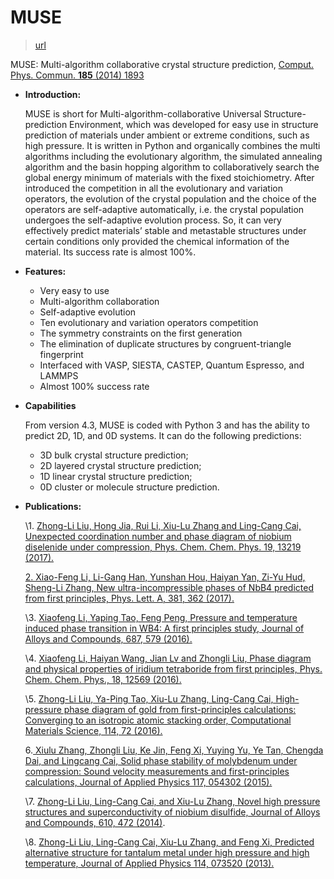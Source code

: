 # MUSE

> [url](http://www.matdesign.cn/muse/)

MUSE: Multi-algorithm collaborative crystal structure prediction, [Comput. Phys. Commun. **185** (2014) 1893](http://dx.doi.org/10.1016/j.cpc.2014.03.017)

- **Introduction:**

  MUSE is short for Multi-algorithm-collaborative Universal Structure-prediction Environment, which was developed for easy use in structure prediction of materials under ambient or extreme conditions, such as high pressure. It is written in Python and organically combines the multi algorithms including the evolutionary algorithm, the simulated annealing algorithm and the basin hopping algorithm to collaboratively search the global energy minimum of materials with the fixed stoichiometry. After introduced the competition in all the evolutionary and variation operators, the evolution of the crystal population and the choice of the operators are self-adaptive automatically, i.e. the crystal population undergoes the self-adaptive evolution process. So, it can very effectively predict materials’ stable and metastable structures under certain conditions only provided the chemical information of the material. Its success rate is almost 100%.

- **Features:**

  - Very easy to use
  - Multi-algorithm collaboration
  - Self-adaptive evolution
  - Ten evolutionary and variation operators competition
  - The symmetry constraints on the first generation
  - The elimination of duplicate structures by congruent-triangle fingerprint
  - Interfaced with VASP,  SIESTA, CASTEP, Quantum Espresso, and LAMMPS
  - Almost 100% success rate

- **Capabilities**

  From version 4.3, MUSE is coded with Python 3 and has the ability to predict 2D, 1D, and 0D systems. It can do the following predictions:

  - 3D bulk crystal structure prediction;
  - 2D layered crystal structure prediction;
  - 1D linear crystal structure prediction;
  - 0D cluster or molecule structure prediction.

- **Publications:**

  \1. [Zhong-Li Liu,  Hong Jia,  Rui Li,  Xiu-Lu Zhang  and  Ling-Cang Cai, Unexpected coordination number and phase diagram of niobium diselenide under compression, Phys. Chem. Chem. Phys. 19, 13219 (2017).](http://pubs.rsc.org/en/content/articlelanding/2014/cp/c7cp00805h#!divAbstract)

  [2. Xiao-Feng Li, Li-Gang Han, Yunshan Hou, Haiyan Yan, Zi-Yu Hud, Sheng-Li Zhang, New ultra-incompressible phases of NbB4 predicted from first principles, Phys. Lett. A, 381, 362 (2017).](http://www.sciencedirect.com/science/article/pii/S0375960116306697)

  \3.  [Xiaofeng Li, Yaping Tao, Feng Peng, Pressure and temperature induced phase transition in WB4: A first principles study, Journal of Alloys and Compounds, 687, 579 (2016).](http://www.sciencedirect.com/science/article/pii/S0925838816318692)

  \4. [Xiaofeng Li, Haiyan Wang, Jian Lv and Zhongli Liu, Phase diagram and physical properties of iridium tetraboride from first principles, Phys. Chem. Chem. Phys., 18, 12569 (2016).](http://pubs.rsc.org/en/content/articlelanding/2016/cp/c6cp00208k#!divAbstract)

  \5.  [Zhong-Li Liu, Ya-Ping Tao, Xiu-Lu Zhang, Ling-Cang Cai, High-pressure phase diagram of gold from first-principles calculations: Converging to an isotropic atomic stacking order, Computational Materials Science, 114, 72 (2016).](http://www.sciencedirect.com/science/article/pii/S0927025615007855)

  6.[ Xiulu Zhang, Zhongli Liu, Ke Jin, Feng Xi, Yuying Yu, Ye Tan, Chengda Dai, and Lingcang Cai, Solid phase stability of molybdenum under compression: Sound velocity measurements and first-principles calculations, Journal of Applied Physics 117, 054302 (2015).](http://scitation.aip.org/content/aip/journal/jap/117/5/10.1063/1.4906990)

  \7. [Zhong-Li Liu, Ling-Cang Cai, and Xiu-Lu Zhang, Novel high pressure structures and superconductivity of niobium disulfide, Journal of Alloys and Compounds, 610, 472 (2014)](http://dx.doi.org/10.1016/j.jallcom.2014.05.013).

  \8. [Zhong-Li Liu, Ling-Cang Cai, Xiu-Lu Zhang, and Feng Xi, Predicted alternative structure for tantalum metal under high pressure and high temperature, Journal of Applied Physics 114, 073520 (2013).](http://scitation.aip.org/content/aip/journal/jap/114/7/10.1063/1.4818963)